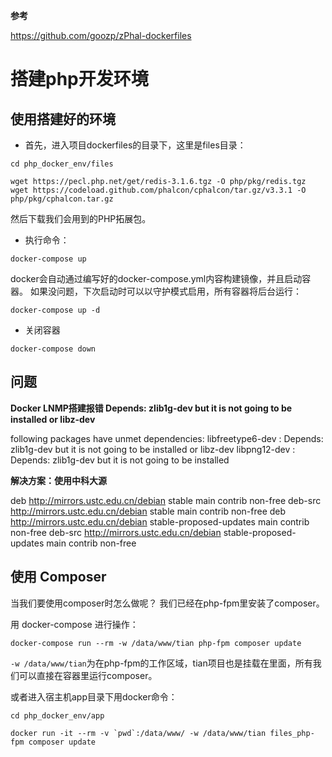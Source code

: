 **参考**

https://github.com/goozp/zPhal-dockerfiles

# 搭建php开发环境

## 使用搭建好的环境

- 首先，进入项目dockerfiles的目录下，这里是files目录：

```
cd php_docker_env/files

wget https://pecl.php.net/get/redis-3.1.6.tgz -O php/pkg/redis.tgz
wget https://codeload.github.com/phalcon/cphalcon/tar.gz/v3.3.1 -O php/pkg/cphalcon.tar.gz
```

然后下载我们会用到的PHP拓展包。

- 执行命令：

```
docker-compose up
```

docker会自动通过编写好的docker-compose.yml内容构建镜像，并且启动容器。
如果没问题，下次启动时可以以守护模式启用，所有容器将后台运行：

```
docker-compose up -d
```


- 关闭容器

```
docker-compose down
```

## 问题

**Docker LNMP搭建报错 Depends: zlib1g-dev but it is not going to be installed or libz-dev**

following packages have unmet dependencies:
 libfreetype6-dev : Depends: zlib1g-dev but it is not going to be installed or libz-dev
 libpng12-dev : Depends: zlib1g-dev but it is not going to be installed

**解决方案：使用中科大源**

deb http://mirrors.ustc.edu.cn/debian stable main contrib non-free 
deb-src http://mirrors.ustc.edu.cn/debian stable main contrib non-free 
deb http://mirrors.ustc.edu.cn/debian stable-proposed-updates main contrib non-free 
deb-src http://mirrors.ustc.edu.cn/debian stable-proposed-updates main contrib non-free


## 使用 Composer

当我们要使用composer时怎么做呢？ 我们已经在php\-fpm里安装了composer。

用 docker\-compose 进行操作：

```
docker-compose run --rm -w /data/www/tian php-fpm composer update
```

`-w /data/www/tian`为在php\-fpm的工作区域，tian项目也是挂载在里面，所有我们可以直接在容器里运行composer。

或者进入宿主机app目录下用docker命令：

```
cd php_docker_env/app

docker run -it --rm -v `pwd`:/data/www/ -w /data/www/tian files_php-fpm composer update

```
